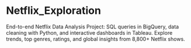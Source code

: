 # Netflix_Exploration
End-to-end Netflix Data Analysis Project: SQL queries in BigQuery, data cleaning with Python, and interactive dashboards in Tableau. Explore trends, top genres, ratings, and global insights from 8,800+ Netflix shows.
